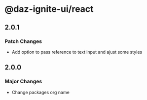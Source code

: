 # @daz-ignite-ui/react

## 2.0.1

### Patch Changes

- Add option to pass reference to text input and ajust some styles

## 2.0.0

### Major Changes

- Change packages org name
